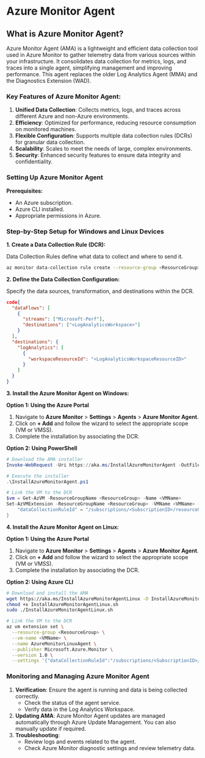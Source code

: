 # Azure Monitor Agent

## What is Azure Monitor Agent?

Azure Monitor Agent (AMA) is a lightweight and efficient data collection tool used in Azure Monitor to gather telemetry data from various sources within your infrastructure. It consolidates data collection for metrics, logs, and traces into a single agent, simplifying management and improving performance. This agent replaces the older Log Analytics Agent (MMA) and the Diagnostics Extension (WAD).

### Key Features of Azure Monitor Agent:

1. **Unified Data Collection**: Collects metrics, logs, and traces across different Azure and non-Azure environments.
2. **Efficiency**: Optimized for performance, reducing resource consumption on monitored machines.
3. **Flexible Configuration**: Supports multiple data collection rules (DCRs) for granular data collection.
4. **Scalability**: Scales to meet the needs of large, complex environments.
5. **Security**: Enhanced security features to ensure data integrity and confidentiality.

### Setting Up Azure Monitor Agent

**Prerequisites:**

* An Azure subscription.
* Azure CLI installed.
* Appropriate permissions in Azure.

### **Step-by-Step Setup for Windows and Linux Devices**

**1. Create a Data Collection Rule (DCR):**

Data Collection Rules define what data to collect and where to send it.

```bash
az monitor data-collection rule create --resource-group <ResourceGroup> --name <DCRName> --location <Location>
```

**2. Define the Data Collection Configuration:**

Specify the data sources, transformation, and destinations within the DCR.

```json
code{
  "dataFlows": [
    {
      "streams": ["Microsoft-Perf"],
      "destinations": ["<LogAnalyticsWorkspace>"]
    }
  ],
  "destinations": {
    "logAnalytics": [
      {
        "workspaceResourceId": "<LogAnalyticsWorkspaceResourceID>"
      }
    ]
  }
}
```

**3. Install the Azure Monitor Agent on Windows:**

**Option 1: Using the Azure Portal**

1. Navigate to **Azure Monitor** > **Settings** > **Agents** > **Azure Monitor Agent**.
2. Click on **+ Add** and follow the wizard to select the appropriate scope (VM or VMSS).
3. Complete the installation by associating the DCR.

**Option 2: Using PowerShell**

```powershell
# Download the AMA installer
Invoke-WebRequest -Uri https://aka.ms/InstallAzureMonitorAgent -OutFile InstallAzureMonitorAgent.ps1

# Execute the installer
.\InstallAzureMonitorAgent.ps1

# Link the VM to the DCR
$vm = Get-AzVM -ResourceGroupName <ResourceGroup> -Name <VMName>
Set-AzVMExtension -ResourceGroupName <ResourceGroup> -VMName <VMName> -Name "AzureMonitorWindowsAgent" -Publisher "Microsoft.Azure.Monitor" -Type "AzureMonitorWindowsAgent" -TypeHandlerVersion "1.0" -Settings @{
    "dataCollectionRuleId" = "/subscriptions/<SubscriptionID>/resourceGroups/<ResourceGroup>/providers/Microsoft.Insights/dataCollectionRules/<DCRName>"
}
```

**4. Install the Azure Monitor Agent on Linux:**

**Option 1: Using the Azure Portal**

1. Navigate to **Azure Monitor** > **Settings** > **Agents** > **Azure Monitor Agent**.
2. Click on **+ Add** and follow the wizard to select the appropriate scope (VM or VMSS).
3. Complete the installation by associating the DCR.

**Option 2: Using Azure CLI**

```bash
# Download and install the AMA
wget https://aka.ms/InstallAzureMonitorAgentLinux -O InstallAzureMonitorAgentLinux.sh
chmod +x InstallAzureMonitorAgentLinux.sh
sudo ./InstallAzureMonitorAgentLinux.sh

# Link the VM to the DCR
az vm extension set \
  --resource-group <ResourceGroup> \
  --vm-name <VMName> \
  --name AzureMonitorLinuxAgent \
  --publisher Microsoft.Azure.Monitor \
  --version 1.0 \
  --settings '{"dataCollectionRuleId":"/subscriptions/<SubscriptionID>/resourceGroups/<ResourceGroup>/providers/Microsoft.Insights/dataCollectionRules/<DCRName>"}'
```

### Monitoring and Managing Azure Monitor Agent

1. **Verification**: Ensure the agent is running and data is being collected correctly.
   * Check the status of the agent service.
   * Verify data in the Log Analytics Workspace.
2. **Updating AMA**: Azure Monitor Agent updates are managed automatically through Azure Update Management. You can also manually update if required.
3. **Troubleshooting**:
   * Review logs and events related to the agent.
   * Check Azure Monitor diagnostic settings and review telemetry data.
